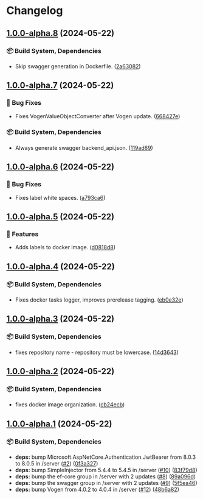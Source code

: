 # Changelog

## [1.0.0-alpha.8](https://github.com/OpenCleanEnergy/emma/compare/server-v1.0.0-alpha.7...server-v1.0.0-alpha.8) (2024-05-22)


### 📦️ Build System, Dependencies

* Skip swagger generation in Dockerfile. ([2a63082](https://github.com/OpenCleanEnergy/emma/commit/2a63082311d25cbcfa5e5a05dc79dee32f086c03))

## [1.0.0-alpha.7](https://github.com/OpenCleanEnergy/emma/compare/emma-server-v1.0.0-alpha.6...emma-server-v1.0.0-alpha.7) (2024-05-22)


### 🐛 Bug Fixes

* Fixes VogenValueObjectConverter after Vogen update. ([668427e](https://github.com/OpenCleanEnergy/emma/commit/668427eac1ae7c602e01a4e24a7e651af04ce06c))


### 📦️ Build System, Dependencies

* Always generate swagger backend_api.json. ([119ad89](https://github.com/OpenCleanEnergy/emma/commit/119ad895b06a8d7194d472a4401f81eded1ed2bd))

## [1.0.0-alpha.6](https://github.com/OpenCleanEnergy/emma/compare/emma-server-v1.0.0-alpha.5...emma-server-v1.0.0-alpha.6) (2024-05-22)


### 🐛 Bug Fixes

* Fixes label white spaces. ([a793ca6](https://github.com/OpenCleanEnergy/emma/commit/a793ca6a66fbe40bdf72441a1887cc50383c3e22))

## [1.0.0-alpha.5](https://github.com/OpenCleanEnergy/emma/compare/emma-server-v1.0.0-alpha.4...emma-server-v1.0.0-alpha.5) (2024-05-22)


### 🚀 Features

* Adds labels to docker image. ([d0818d8](https://github.com/OpenCleanEnergy/emma/commit/d0818d871f882b7dedfc63452e7d8a7e5385d01c))

## [1.0.0-alpha.4](https://github.com/OpenCleanEnergy/emma/compare/emma-server-v1.0.0-alpha.3...emma-server-v1.0.0-alpha.4) (2024-05-22)


### 📦️ Build System, Dependencies

* Fixes docker tasks logger, improves prerelease tagging. ([eb0e32e](https://github.com/OpenCleanEnergy/emma/commit/eb0e32ed92b88d06361b57d63ec2c8fde5518231))

## [1.0.0-alpha.3](https://github.com/OpenCleanEnergy/emma/compare/emma-server-v1.0.0-alpha.2...emma-server-v1.0.0-alpha.3) (2024-05-22)


### 📦️ Build System, Dependencies

* fixes repository name - repository must be lowercase. ([14d3643](https://github.com/OpenCleanEnergy/emma/commit/14d36439c3b2893415261e31d123ed5c60b97af7))

## [1.0.0-alpha.2](https://github.com/OpenCleanEnergy/emma/compare/emma-server-v1.0.0-alpha.1...emma-server-v1.0.0-alpha.2) (2024-05-22)


### 📦️ Build System, Dependencies

* fixes docker image organization. ([cb24ecb](https://github.com/OpenCleanEnergy/emma/commit/cb24ecbd54ea2225d6cbc3f7e3ae3282467afbf4))

## [1.0.0-alpha.1](https://github.com/OpenCleanEnergy/emma/compare/emma-server-v1.0.0-alpha.0...emma-server-v1.0.0-alpha.1) (2024-05-22)


### 📦️ Build System, Dependencies

* **deps:** bump Microsoft.AspNetCore.Authentication.JwtBearer from 8.0.3 to 8.0.5 in /server ([#2](https://github.com/OpenCleanEnergy/emma/issues/2)) ([0f3a327](https://github.com/OpenCleanEnergy/emma/commit/0f3a32770d3d56ea9b0d0d73dbfb3425beb68acf))
* **deps:** bump SimpleInjector from 5.4.4 to 5.4.5 in /server ([#10](https://github.com/OpenCleanEnergy/emma/issues/10)) ([83f79d8](https://github.com/OpenCleanEnergy/emma/commit/83f79d8a23371f5f0a3db2b47816ac259a3edf22))
* **deps:** bump the ef-core group in /server with 2 updates ([#8](https://github.com/OpenCleanEnergy/emma/issues/8)) ([89a096d](https://github.com/OpenCleanEnergy/emma/commit/89a096d64379b9e45b3343a5211f69b8122e9b81))
* **deps:** bump the swagger group in /server with 2 updates ([#9](https://github.com/OpenCleanEnergy/emma/issues/9)) ([5f5ea46](https://github.com/OpenCleanEnergy/emma/commit/5f5ea46d1cbcc14f9da22680a9e2b20bd7042e27))
* **deps:** bump Vogen from 4.0.2 to 4.0.4 in /server ([#12](https://github.com/OpenCleanEnergy/emma/issues/12)) ([48b6a82](https://github.com/OpenCleanEnergy/emma/commit/48b6a8298fa0e5a2b36e6e59bc288107d3132584))

